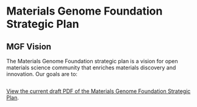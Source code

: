 # Materials Genome Foundation Strategic Plan

## MGF Vision

The Materials Genome Foundation strategic plan is a vision for open materials science community that enriches materials discovery and innovation.​ Our goals are to:


```{tableofcontents}
```

[View the current draft PDF of the Materials Genome Foundation Strategic Plan](MGF-Strategic-Plan.pdf).